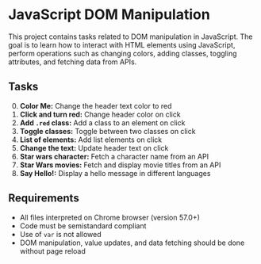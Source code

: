 # JavaScript DOM Manipulation

This project contains tasks related to DOM manipulation in JavaScript. The goal is to learn how to interact with HTML elements using JavaScript, perform operations such as changing colors, adding classes, toggling attributes, and fetching data from APIs.

## Tasks

0. **Color Me:** Change the header text color to red
1. **Click and turn red:** Change header color on click
2. **Add `.red` class:** Add a class to an element on click
3. **Toggle classes:** Toggle between two classes on click
4. **List of elements:** Add list elements on click
5. **Change the text:** Update header text on click
6. **Star wars character:** Fetch a character name from an API
7. **Star Wars movies:** Fetch and display movie titles from an API
8. **Say Hello!:** Display a hello message in different languages

## Requirements

- All files interpreted on Chrome browser (version 57.0+)
- Code must be semistandard compliant
- Use of `var` is not allowed
- DOM manipulation, value updates, and data fetching should be done without page reload
